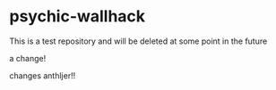 psychic-wallhack
================

This is a test repository and will be deleted at some point in the future

a change!

changes
anthljer!!